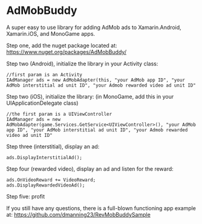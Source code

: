 # AdMobBuddy
A super easy to use library for adding AdMob ads to Xamarin.Android, Xamarin.iOS, and MonoGame apps.

Step one, add the nuget package located at:
https://www.nuget.org/packages/AdMobBuddy/

Step two (Android), initialize the library in your Activity class:
```
//first param is an Activity
IAdManager ads = new AdMobAdapter(this, "your AdMob app ID", "your AdMob interstitial ad unit ID", "your Admob rewarded video ad unit ID"
```

Step two (iOS), initialize the library:
(in MonoGame, add this in your UIApplicationDelegate class)
```
//the first param is a UIViewController
IAdManager ads = new AdMobAdapter(game.Services.GetService<UIViewController>(), "your AdMob app ID", "your AdMob interstitial ad unit ID", "your Admob rewarded video ad unit ID"
```

Step three (interstitial), display an ad:
```
ads.DisplayInterstitialAd();
```

Step four (rewarded video), display an ad and listen for the reward:
```
ads.OnVideoReward += VideoReward;
ads.DisplayRewardedVideoAd();
```

Step five: profit

If you still have any questions, there is a full-blown functioning app example at: https://github.com/dmanning23/RevMobBuddySample
